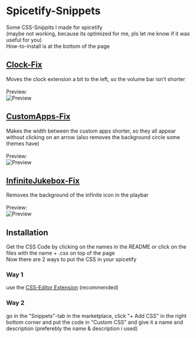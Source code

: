 
# Spicetify-Snippets
Some CSS-Snippits I made for spicetify \
(maybe not working, because its optimized for me, pls let me know if it was useful for you)\
How-to-install is at the bottom of the page
## [Clock-Fix](https://github.com/benno0dev/Spicetify-Snippets/blob/main/Clock-Fix.css)
Moves the clock extension a bit to the left, so the volume bar isn't shorter \
\
Preview: \
![Preview](https://raw.githubusercontent.com/benno0dev/Spicetify-Snippets/refs/heads/main/Preview/clockfix.png)

## [CustomApps-Fix](https://github.com/benno0dev/Spicetify-Snippets/blob/main/CustomApps-Fix.css)
Makes the width between the custom apps shorter, so they all appear without clicking on an arrow (also removes the background circle some themes have) \
\
Preview:\
![Preview](https://raw.githubusercontent.com/benno0dev/Spicetify-Snippets/refs/heads/main/Preview/apps.png)
## [InfiniteJukebox-Fix](https://github.com/benno0dev/Spicetify-Snippets/blob/main/InfiniteJukebox-Fix.css)
Removes the background of the infinite icon in the playbar\
\
Preview:\
![Preview](https://raw.githubusercontent.com/benno0dev/Spicetify-Snippets/refs/heads/main/Preview/jukebox.png)
## Installation
Get the CSS Code by clicking on the names in the README or click on the files with the name + .css on top of the page\
Now there are 2 ways to put the CSS in your spicetify
### Way 1
use the [CSS-Editor Extension](https://github.com/FlafyDev/spotify-css-editor) (recommended)
### Way 2
go in the "Snippets"-tab in the marketplace, click "+ Add CSS" in the right bottom corner and put the code in "Custom CSS" and give it a name and description (preferebly the name & description i used)
